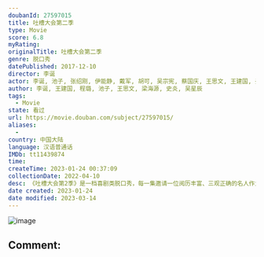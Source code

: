 ```yaml
---
doubanId: 27597015
title: 吐槽大会第二季
type: Movie
score: 6.8
myRating: 
originalTitle: 吐槽大会第二季
genre: 脱口秀
datePublished: 2017-12-10
director: 李诞
actor: 李诞, 池子, 张绍刚, 伊能静, 戴军, 胡可, 吴宗宪, 蔡国庆, 王思文, 王建国, 姜逸磊, 刘谦, 赵英俊, 叶璇, 华少, 刘昊然, 潘粤明, 刘嘉玲, 林雪, 张雨绮, 张歆艺, 王宝强, 赵立新, 舒畅, 陈思诚, 郭晓东, 肖央, 卢正雨, 毛不易, 徐帆, 魏大勋, 马景涛, 王迅, 乔杉, 张靓颖, 王太利, 吴昕, 谭维维, 金星, 卡姆, 肖骁, 热狗, 信, 王岳伦, 郎朗, 陈志朋, 庞博, 陶晶莹, 沈羽倩, 宋方金, 张泉灵, 张腾岳, 黄健翔, 毛衍七, 林丹, 程璐, 臧鸿飞, 王铮亮, 黄国伦, 梁海源, 刘国梁, 韩懿莹, 袁惟仁, 史炎, 冯潇霆, 王勉
author: 李诞, 王建国, 程璐, 池子, 王思文, 梁海源, 史炎, 吴星辰
tags:
  - Movie
state: 看过
url: https://movie.douban.com/subject/27597015/
aliases:
  - 
country: 中国大陆
language: 汉语普通话
IMDb: tt11439874
time: 
createTime: 2023-01-24 00:37:09
collectionDate: 2022-04-10
desc: 《吐槽大会第2季》是一档喜剧类脱口秀，每一集邀请一位阅历丰富、三观正确的名人作为“被吐槽”的主嘉宾，由这位名人邀请一群自己的圈中好友跨界表演，挑战吐槽式喜剧脱口秀。节目本质是一场以脱口秀为表演形式的...
date created: 2023-01-24
date modified: 2023-03-14
---
```


![image](p2507364239.jpg)

Comment:
---
